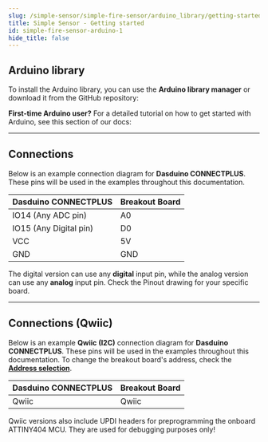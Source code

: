 ```yaml
---
slug: /simple-sensor/simple-fire-sensor/arduino_library/getting-started
title: Simple Sensor - Getting started
id: simple-fire-sensor-arduino-1
hide_title: false
---
```


## Arduino library

To install the Arduino library, you can use the **Arduino library manager** or download it from the GitHub repository:
<QuickLink  
  title="Simple fire sensor Arduino library"  
  description="Simple fire sensor Arduino library by Soldered"  
  url="https://github.com/SolderedElectronics/Soldered-Simple-Fire-Sensor-Arduino-library"  
/>  

<InfoBox>

**First-time Arduino user?** For a detailed tutorial on how to get started with Arduino, see this section of our docs:

<QuickLink  
  title="Getting started with Arduino"  
  description="A full, comprehensive tutorial on how to fully set up and upload code for the first time on an Arduino board, from scratch!"  
  url="/documentation/arduino/quick-start-guide"  
/>  

</InfoBox>

---

## Connections

Below is an example connection diagram for **Dasduino CONNECTPLUS**. These pins will be used in the examples throughout this documentation.

| **Dasduino CONNECTPLUS** | **Breakout Board** |
| ------------------------ | ------------------ |
| IO14 (Any ADC pin)       | A0                 |
| IO15 (Any Digital pin)   | D0                 |
| VCC                      | 5V                 |
| GND                      | GND                |

<InfoBox> The digital version can use any **digital** input pin, while the analog version can use any **analog** input pin. Check the Pinout drawing for your specific board. </InfoBox>

---

## Connections (Qwiic)
Below is an example **Qwiic (I2C)** connection diagram for **Dasduino CONNECTPLUS**. These pins will be used in the examples throughout this documentation. To change the breakout board's address, check the [**Address selection**](/documentation/simple-sensor/simple-fire-sensor/simple-fire-sensor-hardware#address-selection-for-qwiic-version).

| **Dasduino CONNECTPLUS** | **Breakout Board** |
| ------------------------ | ------------------ |
| Qwiic                    | Qwiic              |

<InfoBox> Qwiic versions also include UPDI headers for preprogramming the onboard ATTINY404 MCU. They are used for debugging purposes only! </InfoBox>